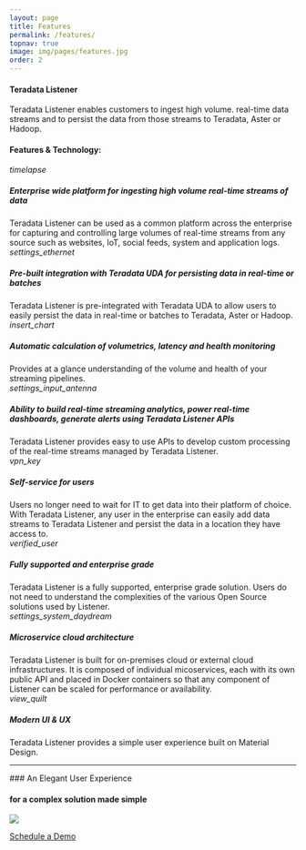 ```yaml
---
layout: page
title: Features
permalink: /features/
topnav: true
image: img/pages/features.jpg
order: 2
---
```

#### Teradata Listener

Teradata Listener enables customers to ingest high volume. real-time data streams and to persist the data from those streams to Teradata, Aster or Hadoop.

#### Features & Technology:

<div class="mdl-grid">
  <div class="mdl-list-item__icon mdl-cell mdl-cell--1-col mdl-cell--hide-phone">
    <i class="material-icons material-icons--medium">timelapse</i>
  </div>
  <div class="mdl-list-item__text mdl-cell mdl-cell--11-col">
    <h5>Enterprise wide platform for ingesting high volume real-time streams of data</h5>
    <span class="mdl-color-text--grey-500">Teradata Listener can be used as a common platform across the enterprise for capturing and controlling large volumes of real-time streams from any source such as websites, IoT, social feeds, system and application logs.</span>
  </div>

  <div class="mdl-list-item__icon mdl-cell mdl-cell--1-col mdl-cell--hide-phone">
    <i class="material-icons material-icons--medium">settings_ethernet</i>
  </div>
  <div class="mdl-list-item__text mdl-cell mdl-cell--11-col">
    <h5>Pre-built integration with Teradata UDA for persisting data in real-time or batches</h5>
    <span class="mdl-color-text--grey-500">Teradata Listener is pre-integrated with Teradata UDA to allow users to easily persist the data in real-time or batches to Teradata, Aster or Hadoop.</span>
  </div>

  <div class="mdl-list-item__icon mdl-cell mdl-cell--1-col mdl-cell--hide-phone">
    <i class="material-icons material-icons--medium">insert_chart</i>
  </div>
  <div class="mdl-list-item__text mdl-cell mdl-cell--11-col">
    <h5>Automatic calculation of volumetrics, latency and health monitoring</h5>
    <span class="mdl-color-text--grey-500">Provides at a glance understanding of the volume and health of your streaming pipelines.</span>
  </div>

  <div class="mdl-list-item__icon mdl-cell mdl-cell--1-col mdl-cell--hide-phone">
    <i class="material-icons material-icons--medium">settings_input_antenna</i>
  </div>
  <div class="mdl-list-item__text mdl-cell mdl-cell--11-col">
    <h5>Ability to build real-time streaming analytics, power real-time dashboards, generate alerts using Teradata Listener APIs</h5>
    <span class="mdl-color-text--grey-500">Teradata Listener provides easy to use APIs to develop custom processing of the real-time streams managed by Teradata Listener.</span>
  </div>

  <div class="mdl-list-item__icon mdl-cell mdl-cell--1-col mdl-cell--hide-phone">
    <i class="material-icons material-icons--medium">vpn_key</i>
  </div>
  <div class="mdl-list-item__text mdl-cell mdl-cell--11-col">
    <h5>Self-service for users</h5>
    <span class="mdl-color-text--grey-500">Users no longer need to wait for IT to get data into their platform of choice. With Teradata Listener, any user in the enterprise can easily add data streams to Teradata Listener and persist the data in a location they have access to.</span>
  </div>

  <div class="mdl-list-item__icon mdl-cell mdl-cell--1-col mdl-cell--hide-phone">
    <i class="material-icons material-icons--medium">verified_user</i>
  </div>
  <div class="mdl-list-item__text mdl-cell mdl-cell--11-col">
    <h5>Fully supported and enterprise grade</h5>
    <span class="mdl-color-text--grey-500">Teradata Listener is a fully supported, enterprise grade solution. Users do not need to understand the complexities of the various Open Source solutions used by Listener.</span>
  </div>

  <div class="mdl-list-item__icon mdl-cell mdl-cell--1-col mdl-cell--hide-phone">
    <i class="material-icons material-icons--medium">settings_system_daydream</i>
  </div>
  <div class="mdl-list-item__text mdl-cell mdl-cell--11-col">
    <h5>Microservice cloud architecture</h5>
    <span class="mdl-color-text--grey-500">Teradata Listener is built for on-premises cloud or external cloud infrastructures. It is composed of individual micoservices, each with its own public API and placed in Docker containers so that any component of Listener can be scaled for performance or availability.</span>
  </div>



  <div class="mdl-list-item__icon mdl-cell mdl-cell--1-col mdl-cell--hide-phone">
    <i class="material-icons material-icons--medium">view_quilt</i>
  </div>
  <div class="mdl-list-item__text mdl-cell mdl-cell--11-col">
    <h5>Modern UI &amp; UX</h5>
    <span class="mdl-color-text--grey-500">Teradata Listener provides a simple user experience built on Material Design.</span>
  </div>
</div>
<hr>
### An Elegant User Experience

#### for a complex solution made simple

<img class="listener-screen-image" src="{{site.baseurl}}/img/landing/listener-screen.png">

<a href="{{site.baseurl}}/contact" class="mdl-button mdl-js-button mdl-button--raised mdl-js-ripple-effect mdl-button--accent">Schedule a Demo</a>
